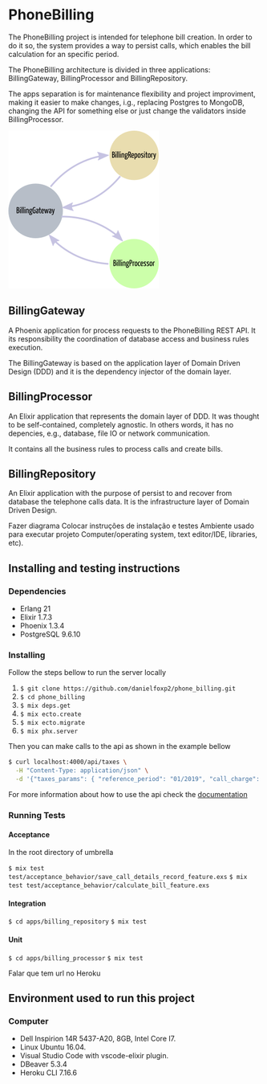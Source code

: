 # PhoneBilling

The PhoneBilling project is intended for telephone bill creation. In order to do it so, the system provides a way to persist calls, which enables the bill calculation for an specific period.

The PhoneBilling architecture is divided in three applications: BillingGateway, BillingProcessor and BillingRepository.

The apps separation is for maintenance flexibility and project improviment, making it easier to make changes, i.g., replacing Postgres to MongoDB, changing the API for something else or just change the validators inside BillingProcessor.

![PhoneBilling Flow](./PhoneBillingFlow.png-300x300.png)

## BillingGateway

A Phoenix application for process requests to the PhoneBilling REST API. It its responsibility the coordination of database access and business rules execution.

The BillingGateway is based on the application layer of Domain Driven Design (DDD) and it is the dependency injector of the domain layer.

## BillingProcessor

An Elixir application that represents the domain layer of DDD. It was thought to be self-contained, completely agnostic. In others words, it has no depencies, e.g., database, file IO or network communication.

It contains all the business rules to process calls and create bills.

## BillingRepository

An Elixir application with the purpose of persist to and recover from database the telephone calls data. It is the infrastructure layer of Domain Driven Design.


Fazer diagrama 
Colocar instruções de instalação e testes
Ambiente usado para executar projeto Computer/operating system, text editor/IDE, libraries, etc).

## Installing and testing instructions

### Dependencies

* Erlang 21
* Elixir 1.7.3
* Phoenix 1.3.4
* PostgreSQL 9.6.10

### Installing

Follow the steps bellow to run the server locally

1. `$ git clone https://github.com/danielfoxp2/phone_billing.git`
2. `$ cd phone_billing`
3. `$ mix deps.get`
4. `$ mix ecto.create`
5. `$ mix ecto.migrate`
6. `$ mix phx.server`

Then you can make calls to the api as shown in the example bellow

```bash
$ curl localhost:4000/api/taxes \
  -H "Content-Type: application/json" \
  -d '{"taxes_params": { "reference_period": "01/2019", "call_charge": "0.05", "standing_charge": "0.09" }}' 
```

For more information about how to use the api check the [documentation](./api_documentation.md) 

### Running Tests

#### Acceptance 

In the root directory of umbrella

`$ mix test test/acceptance_behavior/save_call_details_record_feature.exs`
`$ mix test test/acceptance_behavior/calculate_bill_feature.exs`

#### Integration

`$ cd apps/billing_repository`
`$ mix test`

#### Unit

`$ cd apps/billing_processor`
`$ mix test`

Falar que tem url no Heroku

## Environment used to run this project

### Computer

* Dell Inspirion 14R 5437-A20, 8GB, Intel Core I7.
* Linux Ubuntu 16.04.
* Visual Studio Code with vscode-elixir plugin.
* DBeaver 5.3.4
* Heroku CLI 7.16.6






